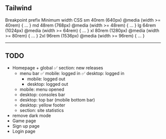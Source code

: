 ## Tailwind

Breakpoint prefix	Minimum width	CSS
sm	40rem (640px)	@media (width >= 40rem) { ... }
md	48rem (768px)	@media (width >= 48rem) { ... }
lg	64rem (1024px)	@media (width >= 64rem) { ... }
xl	80rem (1280px)	@media (width >= 80rem) { ... }
2xl	96rem (1536px)	@media (width >= 96rem) { ... }

---

## TODO

- Homepage + global
  ✅ section: new releases
  - menu bar
    ✅ mobile: logged in
    ✅ desktop: logged in
    - mobile: logged out
    - desktop: logged out
  - mobile: menu opened
  - desktop: consoles bar
  - desktop: top bar (mobile bottom bar)
  - desktop: yellow footer
  - section: site statistics
- remove dark mode
- Game page
- Sign up page
- Login page
